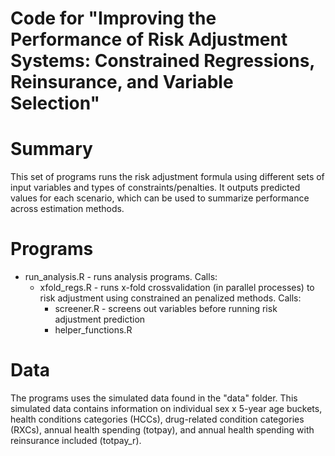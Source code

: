 # Code for "Improving the Performance of Risk Adjustment Systems: Constrained Regressions, Reinsurance, and Variable Selection"

# Summary
This set of programs runs the risk adjustment formula using different sets of input variables
and types of constraints/penalties. It outputs predicted values for each scenario, which can be used
to summarize performance across estimation methods.

# Programs
- run\_analysis.R - runs analysis programs. Calls:
  - xfold\_regs.R - runs x-fold crossvalidation (in parallel processes) to risk adjustment using constrained an penalized methods. Calls:
    - screener.R - screens out variables before running risk adjustment prediction 
    - helper\_functions.R  

# Data
The programs uses the simulated data found in the "data" folder. This simulated data contains information on individual sex x 5-year age buckets, health conditions categories (HCCs), drug-related condition categories (RXCs), annual health spending (totpay), and annual health spending with reinsurance included (totpay\_r).
 
